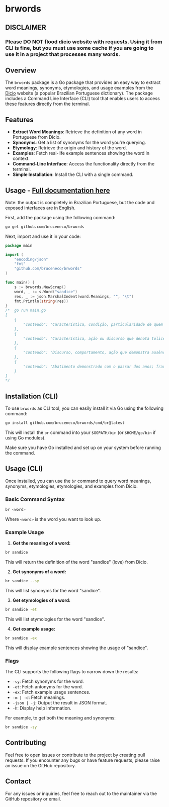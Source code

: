 # brwords
## DISCLAIMER
### Please DO NOT flood dicio website with requests. Using it from CLI is fine, but you must use some cache if you are going to use it in a project that processes many words.
## Overview

The `brwords` package is a Go package that provides an easy way to extract word meanings, synonyms, etymologies, and usage examples from the [Dicio](https://dicio.com.br) website (a popular Brazilian Portuguese dictionary). The package includes a Command Line Interface (CLI) tool that enables users to access these features directly from the terminal.

## Features

- **Extract Word Meanings**: Retrieve the definition of any word in Portuguese from Dicio.
- **Synonyms**: Get a list of synonyms for the word you're querying.
- **Etymology**: Retrieve the origin and history of the word.
- **Examples**: Fetch real-life example sentences showing the word in context.
- **Command-Line Interface**: Access the functionality directly from the terminal.
- **Simple Installation**: Install the CLI with a single command.

## Usage  - [Full documentation here](https://pkg.go.dev/github.com/bruceneco/brwords)
Note: the output is completely in Brazilian Portuguese, but the code and exposed interfaces are in English.

First, add the package using the following command:

```bash
go get github.com/bruceneco/brwords
```

Next, import and use it in your code:

```go
package main

import (
	"encoding/json"
	"fmt"
	"github.com/bruceneco/brwords"
)

func main() {
	s := brwords.NewScrap()
	word, _ := s.Word("sandice")
	res, _ := json.MarshalIndent(word.Meanings, "", "\t")
	fmt.Println(string(res))
}
/*  go run main.go
[
	{
		"conteudo": "Característica, condição, particularidade de quem se comporta ou se comunica através de tolices, de modo tolo ou simplório."
	},
	{
		"conteudo": "Característica, ação ou discurso que denota tolice, ignorância ou ausência de inteligência; tolice, idiotice, parvoíce."
	},
	{
		"conteudo": "Discurso, comportamento, ação que demonstra ausência de lógica; loucura."
	},
	{
		"conteudo": "Abatimento demonstrado com o passar dos anos; fraqueza mental relacionada à idade; senilidade."
	}
]
*/
```
## Installation (CLI)

To use `brwords` as CLI tool, you can easily install it via Go using the following command:

```bash
go install github.com/bruceneco/brwords/cmd/br@latest
```

This will install the `br` command into your `$GOPATH/bin` (or `$HOME/go/bin` if using Go modules).

Make sure you have Go installed and set up on your system before running the command.

## Usage (CLI)

Once installed, you can use the `br` command to query word meanings, synonyms, etymologies, etymologies, and examples from Dicio.

### Basic Command Syntax

```bash
br <word>
```

Where `<word>` is the word you want to look up.

### Example Usage

1. **Get the meaning of a word:**

```bash
br sandice
```

This will return the definition of the word "sandice" (love) from Dicio.

2. **Get synonyms of a word:**

```bash
br sandice --sy
```

This will list synonyms for the word "sandice".

3. **Get etymologies of a word:**

```bash
br sandice -et
```

This will list etymologies for the word "sandice".

4. **Get example usage:**

```bash
br sandice -ex
```

This will display example sentences showing the usage of "sandice".

### Flags

The CLI supports the following flags to narrow down the results:

- `-sy`: Fetch synonyms for the word.
- `-et`: Fetch antonyms for the word.
- `-ex`: Fetch example usage sentences.
- `-m | -d`: Fetch meanings.
- `-json | -j`: Output the result in JSON format.
- `-h`: Display help information.

For example, to get both the meaning and synonyms:

```bash
br sandice -sy
```

## Contributing

Feel free to open issues or contribute to the project by creating pull requests. If you encounter any bugs or have feature requests, please raise an issue on the GitHub repository.

## Contact

For any issues or inquiries, feel free to reach out to the maintainer via the GitHub repository or email.